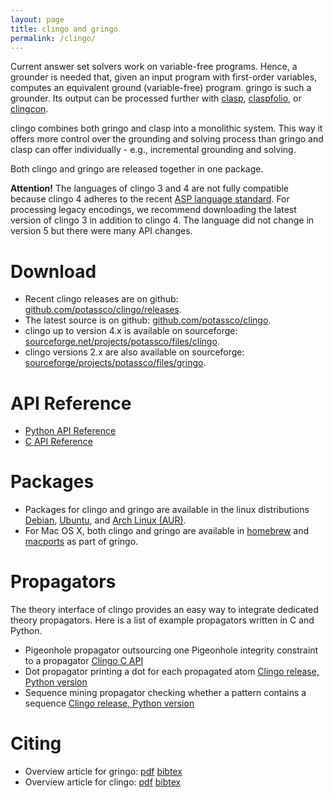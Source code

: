 ```yaml
---
layout: page
title: clingo and gringo
permalink: /clingo/
---
```


Current answer set solvers work on variable-free programs.
Hence, a grounder is needed that, given an input program with first-order variables, computes an equivalent ground (variable-free) program.
gringo is such a grounder.
Its output can be processed further with [clasp](/clasp/), [claspfolio](/claspfolio/), or [clingcon](/clingcon/).

clingo combines both gringo and clasp into a monolithic system.
This way it offers more control over the grounding and solving process than gringo and clasp can offer individually - e.g., incremental grounding and solving.

Both clingo and gringo are released together in one package.

**Attention!** The languages of clingo 3 and 4 are not fully compatible because clingo 4 adheres to the recent [ASP language standard](https://www.mat.unical.it/aspcomp2013/ASPStandardization).
For processing legacy encodings, we recommend downloading the latest version of clingo 3 in addition to clingo 4.
The language did not change in version 5 but there were many API changes.

# Download

- Recent clingo releases are on github: [github.com/potassco/clingo/releases](https://github.com/potassco/clingo/releases).
- The latest source is on github: [github.com/potassco/clingo](https://github.com/potassco/clingo).
- clingo up to version 4.x is available on sourceforge: [sourceforge.net/projects/potassco/files/clingo](https://sourceforge.net/projects/potassco/files/clingo/).
- clingo versions 2.x are also available on sourceforge: [sourceforge/projects/potassco/files/gringo](https://sourceforge.net/projects/potassco/files/gringo/).

# API Reference

- [Python API Reference](/clingo/python-api/current/clingo.html) 
- [C API Reference](/clingo/c-api/current/)

# Packages

- Packages for clingo and gringo are available in the linux distributions
[Debian](https://www.debian.org/),
[Ubuntu](http://www.ubuntu.com/), and
[Arch Linux (AUR)](https://aur.archlinux.org/).
- For Mac OS X, both clingo and gringo are available in
[homebrew](http://brew.sh/) and
[macports](https://www.macports.org/)
as part of gringo.

# Propagators

The theory interface of clingo provides an easy way to integrate dedicated theory propagators.
Here is a list of example propagators written in C and Python.

- Pigeonhole propagator outsourcing one Pigeonhole integrity constraint to a propagator
  [Clingo C API](https://potassco.org/clingo/c-api/current/propagator_8c-example.html)
- Dot propagator printing a dot for each propagated atom
  [Clingo release, Python version](https://github.com/potassco/clingo/tree/master/examples/clingo/dot-propagator)
- Sequence mining propagator checking whether a pattern contains a sequence
  [Clingo release, Python version](https://github.com/potassco/clingo/blob/master/app/clingo/tests/python/propagator.lp)

# Citing

- Overview article for gringo:
[pdf](http://www.cs.uni-potsdam.de/wv/pdfformat/gekakosc11a.pdf)
[bibtex](http://www.cs.uni-potsdam.de/wv/bibtex/gekakosc11a.bib)
- Overview article for clingo:
[pdf](http://www.cs.uni-potsdam.de/wv/pdfformat/gekakasc14b.pdf)
[bibtex](http://www.cs.uni-potsdam.de/wv/bibtex/gekakasc14b.bib)

